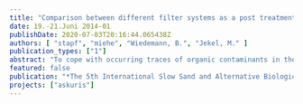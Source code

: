 ```yaml
---
title: "Comparison between different filter systems as a post treatment after tertiary ozonation"
date: 19.-21.Juni 2014-01
publishDate: 2020-07-03T20:16:44.065438Z
authors: [ "stapf", "miehe", "Wiedemann, B.", "Jekel, M." ]
publication_types: ["1"]
abstract: "To cope with occurring traces of organic contaminants in the effluent of waste water treatment plants, ozonation is a suitable technical treatment method. However, there is an ongoing discussion about the necessity of a posttreatment of ozonation effluents to remove possible toxic ozonation by-products. This study compares a dual media filter (DMF) and a biological activated carbon filter (BAC), which were used for ozonation post-treatment, and were also designed as coagulation filters for tertiary phosphor removal. The results of this study demonstrate that both rapid filters performed similarly in respect to DOC reduction and oxygen demand, and could also be used for tertiary phosphorus removal without any impairments. A comparison of a serial mode of the DMF and the BAC with a slow sand filter, which was used as a surrogate for an infiltration pond, showed that this two-stage process could increase the degradation of the DOC, but was not able to remove the entire biodegradable DOC."
featured: false
publication: "*The 5th International Slow Sand and Alternative Biological Filtration Conference*"
projects: ["askuris"]
---
```


